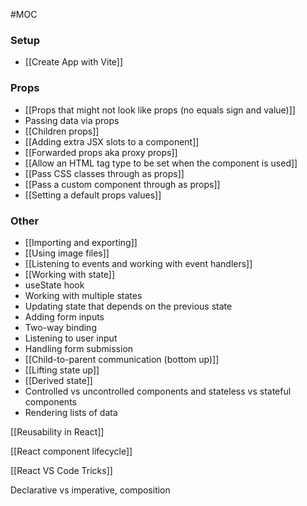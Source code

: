 #MOC

### Setup
- [[Create App with Vite]]
### Props
- [[Props that might not look like props (no equals sign and value)]]
 - Passing data via props
 - [[Children props]]
 - [[Adding extra JSX slots to a component]]
 - [[Forwarded props aka proxy props]]
 - [[Allow an HTML tag type to be set when the component is used]]
 - [[Pass CSS classes through as props]]
 - [[Pass a custom component through as props]]
 - [[Setting a default props values]]
### Other
 - [[Importing and exporting]]
 - [[Using image files]]
 - [[Listening to events and working with event handlers]]
 - [[Working with state]]
 - useState hook
 - Working with multiple states
 - Updating state that depends on the previous state
 - Adding form inputs
 - Two-way binding
 - Listening to user input
 - Handling form submission
 - [[Child-to-parent communication (bottom up)]]
 - [[Lifting state up]]
 - [[Derived state]]
 - Controlled vs uncontrolled components and stateless vs stateful components
 - Rendering lists of data
 
[[Reusability in React]]

[[React component lifecycle]]

[[React VS Code Tricks]]

Declarative vs imperative, composition
